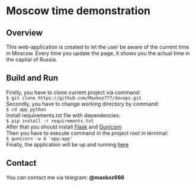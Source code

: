 # Moscow time demonstration

## Overview

This web-application is created to let the user be aware of the current time in Moscow. Every time you update the page, it shows you the actual time in the capital of Russia.

## Build and Run

Firstly, you have to clone current project via command:  
`$ git clone https://github.com/Maxkoz777/devops.git`  
Secondly, you have to change working directory by command:  
`$ cd app_python`  
Install requirements.txt file with dependencies:  
`$ pip install -r requirements.txt`  
After that you should install [Flask](https://phoenixnap.com/kb/install-flask) and [Gunicorn](https://flask.palletsprojects.com/en/2.2.x/deploying/gunicorn/)  
Then you have to execute command in the project root in terminal:  
`$ gunicorn -w 4 'app:app'`  
Finally, the application will be up and running [here](http://127.0.0.1:8000)

## Contact

You can contact me via telegram: **@maxkoz666**

